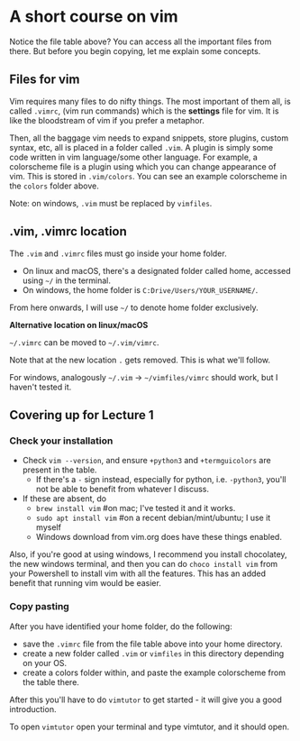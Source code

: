 # A short course on vim

Notice the file table above? You can access all the important files from there.
But before you begin copying, let me explain some concepts.

## Files for vim

Vim requires many files to do nifty things. The most important of them all, is called
`.vimrc`, (vim run commands) which is the **settings** file for vim. It is like the bloodstream
of vim if you prefer a metaphor.

Then, all the baggage vim needs to expand snippets, store plugins, custom syntax, etc, all is placed
in a folder called `.vim`. A plugin is simply some code written in vim language/some other language.
For example, a colorscheme file is a plugin using which you can change appearance of vim. 
This is stored in `.vim/colors`. You can see an example colorscheme in the `colors` folder above.

Note: on windows, `.vim` must be replaced by `vimfiles`. 

## .vim, .vimrc location

The `.vim` and `.vimrc` files must go inside your home folder.

- On linux and macOS, there's a designated folder called home, accessed using `~/` in the terminal.
- On windows, the home folder is `C:Drive/Users/YOUR_USERNAME/`. 

From here onwards, I will use `~/` to denote home folder exclusively.

**Alternative location on linux/macOS** 

`~/.vimrc` can be moved to `~/.vim/vimrc`.

Note that at the new location `.` gets removed. This is what we'll follow.

For windows, analogously `~/.vim` -> `~/vimfiles/vimrc` should work, but I haven't tested it.

## Covering up for Lecture 1

### Check your installation

- Check `vim --version`, and ensure `+python3` and `+termguicolors` are present in the table.
    - If there's a `-` sign instead, especially for python, i.e. `-python3`, you'll not be able to benefit from whatever I discuss.
- If these are absent, do
    - `brew install vim` #on mac; I've tested it and it works.
    - `sudo apt install vim`  #on a recent debian/mint/ubuntu; I use it myself
    - Windows download from vim.org does have these things enabled.

Also, if you're good at using windows, I recommend you install chocolatey, the new windows terminal, 
and then you can do `choco install vim` from your Powershell to install vim with all the features. 
This has an added benefit that running vim would be easier.

### Copy pasting

After you have identified your home folder, do the following:

- save the `.vimrc` file from the file table above into your home directory.
- create a new folder called `.vim` or `vimfiles` in this directory depending on your OS.
- create a colors folder within, and paste the example colorscheme from the table there. 

After this you'll have to do `vimtutor` to get started - it will give you a good introduction.

To open `vimtutor` open your terminal and type vimtutor, and it should open.




